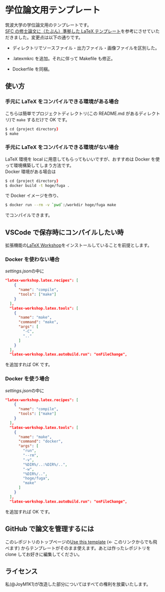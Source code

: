 # 学位論文用テンプレート

筑波大学の学位論文用のテンプレートです。  
[SFC の修士論文に（たぶん）準拠した LaTeX テンプレート](https://github.com/ymrl/thesis-template)を参考にさせていただきました。変更点は以下の通りです。

- ディレクトリでソースファイル・出力ファイル・画像ファイルを区別した。

- .latexmkrc を追加。それに伴って Makefile も修正。

- Dockerfile を同梱。

## 使い方

### 手元に LaTeX をコンパイルできる環境がある場合

こちらは簡単でプロジェクトディレクトリ(この README.md があるディレクトリ)で `make` するだけで OK です。

```zsh
$ cd {project directory}
$ make
```

### 手元に LaTeX をコンパイルできる環境がない場合

LaTeX 環境を local に用意してもらってもいいですが、おすすめは Docker を使って環境構築してしまう方法です。  
Docker 環境がある場合は

```zsh
$ cd {project directory}
$ docker build -t hoge/fuga .
```

で Docker イメージを作り、

```zsh
$ docker run --rm -v `pwd`:/workdir hoge/fuga make
```

でコンパイルできます。

## VSCode で保存時にコンパイルしたい時

拡張機能の[LaTeX Workshop](https://marketplace.visualstudio.com/items?itemName=James-Yu.latex-workshop)をインストールしていることを前提とします。

### Docker を使わない場合

*settings.json*の中に

```json
"latex-workshop.latex.recipes": [
    {
      "name": "compile",
      "tools": ["make"]
    }
  ],
  "latex-workshop.latex.tools": [
    {
      "name": "make",
      "command": "make",
      "args": [
        "-C",
        ".."
      ]
    }
  ],
  "latex-workshop.latex.autoBuild.run": "onFileChange",
```

を追加すれば OK です。

### Docker を使う場合

*settings.json*の中に

```json
"latex-workshop.latex.recipes": [
    {
      "name": "compile",
      "tools": ["make"]
    }
  ],
  "latex-workshop.latex.tools": [
    {
      "name": "make",
      "command": "docker",
      "args": [
        "run",
        "--rm",
        "-v",
        "%DIR%/..:%DIR%/..",
        "-w",
        "%DIR%/..",
        "hoge/fuga",
        "make"
      ]
    }
  ],
  "latex-workshop.latex.autoBuild.run": "onFileChange",
```

を追加すれば OK です。

## GitHub で論文を管理するには

このレポジトリのトップページの[Use this template](https://github.com/JoyM1K1/thesis-template-tsukuba/generate) (← このリンクからでも飛べます) からテンプレートがそのまま使えます。あとは作ったレポジトリを clone してお好きに編集してください。

## ライセンス

私(@JoyM1K1)が改造した部分についてはすべての権利を放棄いたします。
